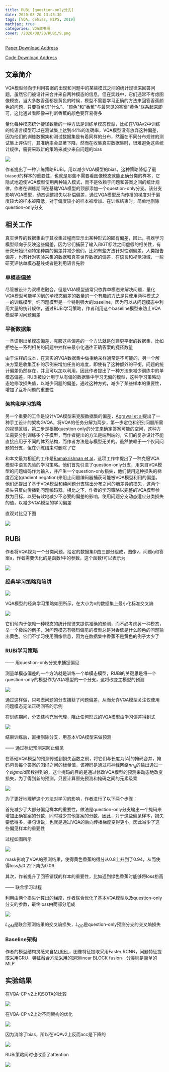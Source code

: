 ```yaml
---
title: RUBi [question-only分支]
date: 2020-08-20 13:45:30
tags: [VQA, debias, NIPS, 2019]
mathjax: true
categories: VQA藏书阁
cover: /2020/08/20/RUBi/9.png
---
```

[Paper Download Address](https://arxiv.org/abs/1906.10169)

[Code Download Address](https://github.com/cdancette/rubi.bootstrap.pytorch)

## 文章简介

VQA模型倾向于利用答案的出现和问题中的某些模式之间的统计规律来回答问题，虽然它们被设计来合并来自两种模态的信息，但在实践中，它们通常不考虑图像模态，当大多数香蕉都是黄色的时候，模型不需要学习正确的方法来回答香蕉颜色的问题，只要将单词"什么"、"颜色"和"香蕉"与最常见的答案"黄色"联系起来即可，这比通过看图像来判断香蕉的颜色要容易得多

量化每种模态统计捷径数量的一种方法是训练单模态模型，比如在VQAv2中训练的纯语言模型可以在测试集上达到44%的准确率，VQA模型没有放弃这种偏差，因为他们的训练数据集和测试数据集是有着同样的分布，然而在不同分布规律的测试集上评估时，其准确率会显著下降，然而在收集真实数据集时，很难避免这些统计规律，需要采取新的策略来减少来自问题的bias

![](1.png)

作者提出了一种训练策略RUBi，用以减少VQA模型的bias，这种策略降低了最biased的样本的重要性，也就是那些不需要看图像模态就能正确分类的样本，它隐式地迫使VQA模型使用两种输入模式，而不是依赖于问题和答案之间的统计规律，作者在训练期间在基础VQA模型的顶部添加一个question-only分支。该分支影响VQA模型，动态调整损失以补偿偏差，通过VQA模型反向传播的梯度对于偏度较大的样本被降低，对于偏度较小的样本被增加。在训练结束时，简单地删除question-only分支

## 相关工作

真实世界的数据集由于其收集过程而显示出某种形式的固有偏差，因此，机器学习模型倾向于反映这些偏差，因为它们捕获了输入和GT标注之间虚假的相关性，有研究开始识别特定种类的偏差并减少他们，比如有些方法针对性别偏差，人类报告偏差，也有针对实验采集的数据和真实世界数据的偏差，在语言和视觉领域，一些研究评估单模态基线或者是利用语言先验

### 单模态偏差

尽管被设计为双模态融合，但是VQA模型通常只依靠单模态来解决问题，量化VQA模型可能学习到的单模态偏差的数量的一个有趣的方法是只使用两种模式之一的训练模型，纯问题模型是一个特别强大的baseline，因为可以从问题模态中利用大量的统计规律，通过RUBi学习策略，作者利用这个baseline模型来防止VQA模型学习问题偏差

### 平衡数据集

一旦识别出单模态偏差，克服这些偏差的一个方法就是创建更平衡的数据集，比如拒绝在一系列相关的问题中抽样来最小化通往正确答案的捷径数量

由于注释的成本，在真实的VQA数据集中做拒绝采样通常是不可能的，另一个解决方案是收集互补的示例来增加任务的难度，即使有了这种额外的平衡，问题的统计偏差仍然存在，并且可以加以利用，因此作者提出了一种方法来减少训练中的单模态偏差，RUBi被设计用于从有偏的数据集中学习无偏的模型，这种学习策略动态地修改损失值，以减少问题的偏差，通过这种方式，减少了某些样本的重要性，增加了互补问题的重要性

### 架构和学习策略

另一个重要的工作是设计VQA模型来克服数据集的偏差，[Agrawal et al][1]提出了一种手工设计的架构GVQA，将VQA的任务分解为两步，第一步定位和识别问题所需的视觉区域，第二步是根据question only的分支来确定答案可能的空间，这种方法需要分别训练多个子模型，而作者提出的方法是端到端的，它们的复杂设计不能直接应用于不同的体系结构，而作者方法是与模型无关的。虽然依赖于一个仅问问题的分支，但在训练结束时删除了它

和本文最为相近的工作是[Ramakrishnan et al][2]，这项工作中提出了一种克服VQA模型中语言先验的学习策略。他们首先引进了question-only分支，用来自VQA模型的问题编码作为输入，并产生一个question-only损失，他们使用这种损失的梯度否定(gradient negation)来阻止问题编码器捕获可能被VQA模型利用的偏差。他们还提出了基于VQA模型和纯问题分支输出分布之间的熵差异的损失，这两个损失只反向传播到问题编码器。相比之下，作者的学习策略以完整的VQA模型参数为目标，以更有效地减少不必要的偏差的影响，使用问题分支动态适应分类损失的值，以减少VQA模型的学习偏差

直观对比见下图

![](2.png)

## RUBi

作者将VQA视为一个分类问题，给定的数据集D由三部分组成，图像v，问题q和答案a，作者需要优化的是函数f中的参数，这个函数f可以表示为

![](3.png)

### 经典学习策略和陷阱

![](4.png)

VQA模型的经典学习策略如图所示，在大小为n的数据集上最小化标准交叉熵

![](5.png)

它们倾向于依赖一种模态的统计规律来提供准确的预测，而不必考虑另一种模态，举一个极端的例子，对问题模态有强烈偏见的模型总是对香蕉是什么颜色的问题输出黄色。它们不学习使用图像信息，因为在数据集中香蕉不是黄色的例子太少了

### RUBi学习策略

—— 用question-only分支来捕捉偏见

测量单模态偏差的一个方法就是训练一个单模态模型，RUBi的关键思是将一个question-only的模型作为VQA模型的一个分支，这将改变主模型的预测

![](6.png)

通过这样做，只考虑问题的分支捕获了问题偏差，从而允许VQA模型关注仅使用问题模态无法正确回答的示例

在训练期间，分支结构充当代理，阻止任何形式的VQA模型由学习偏差得到式

![](7.png)

结束训练后，直接删除分支，用基本VQA模型来做预测

—— 通过标记预测来防止偏见

在基础VQA模型的预测传递到损失函数之前，将它们与长度为$|A|$的掩码合并，掩码包含每个答案的0到1之间的标量值，该掩码是通过将神经网络$nn_q$的输出通过一个$sigmoid$函数得到的，这个掩码的目的是通过修改VQA模型的预测来动态地改变损失，为了得到新的预测，只要计算原先预测和掩码之间的元素级乘

![](8.png)

为了更好地理解这个方法对学习的影响，作者进行了以下两个步骤：

首先减少了大部分偏见样本的重要性，做法是question-only分支输出一个掩码来增加正确答案的分数，同时减少其他答案的分数，因此，对于这些偏见样本，损失要低得多，换句话说，也就是通过VQA的后向传播梯度变得更小，因此减少了这些偏见样本的重要性

过程如图所示

![](9.png)

mask影响了VQA的预测结果，使得黄色香蕉的得分从0.8上升到了0.94，从而使得loss从0.22下降为0.06

其次，作者提升了回答错误的样本的重要性，比如遇到绿色香蕉时能够将loss抬高

—— 联合学习过程

利用由两个损失计算出的梯度，作者联合优化了基本VQA模型以及question-only分支的参数，最终loss由两部分组成

![](10.png)

$L_{QM}$是联合预测结果的交叉熵损失，$L_{QO}$是question-only预测分支的交叉熵损失

### Baseline架构

作者的模型结构灵感来自[MUREL][3]，图像特征提取采用Faster RCNN，问题特征提取采用GRU，特征融合方法采用的是Bilinear BLOCK fusion，分类则是简单的MLP

## 实验结果

在VQA-CP v2上和SOTA的比较

![](11.png)

在VQA-CP v2上对不同架构的优化

![](12.png)

因为消除了bias，所以在VQAv2上反而acc是下降的

![](13.png)

RUBi策略同时也改善了attention

![](14.png)

[1]:https://arxiv.org/abs/1712.00377
[2]:https://arxiv.org/abs/2007.06198
[3]:https://arxiv.org/abs/1902.09487